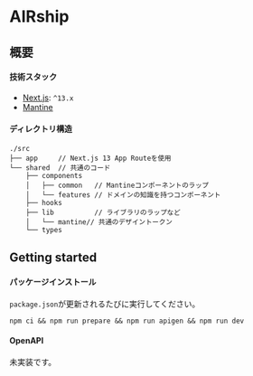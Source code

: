 # AIRship

## 概要

#### 技術スタック

- [Next.js](https://nextjs.org/): `^13.x`
- [Mantine](https://mantine.dev/)

#### ディレクトリ構造

```
./src
├── app     // Next.js 13 App Routeを使用
└── shared  // 共通のコード
    ├── components
    │   ├── common   // Mantineコンポーネントのラップ
    │   └── features // ドメインの知識を持つコンポーネント
    ├── hooks
    ├── lib          // ライブラリのラップなど
    │   └── mantine// 共通のデザイントークン
    └── types
```

## Getting started

#### パッケージインストール

`package.json`が更新されるたびに実行してください。

```
npm ci && npm run prepare && npm run apigen && npm run dev
```

#### OpenAPI

未実装です。
